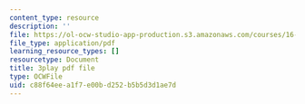 ```yaml
---
content_type: resource
description: ''
file: https://ol-ocw-studio-app-production.s3.amazonaws.com/courses/16-687-private-pilot-ground-school-january-iap-2019/c88f64eea1f7e00bd252b5b5d3d1ae7d_PHtPau1c5sU.pdf
file_type: application/pdf
learning_resource_types: []
resourcetype: Document
title: 3play pdf file
type: OCWFile
uid: c88f64ee-a1f7-e00b-d252-b5b5d3d1ae7d
---
```

